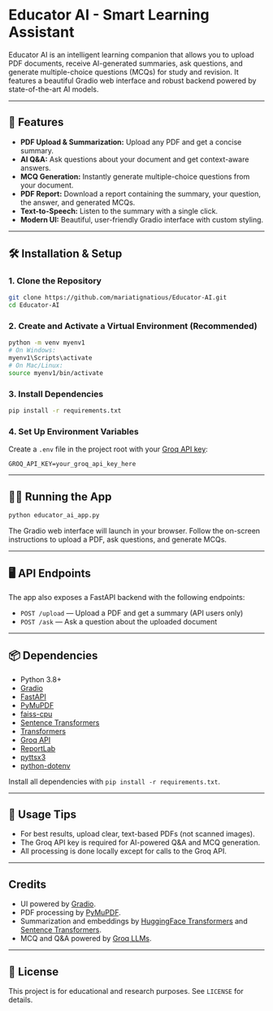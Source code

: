 # Educator AI - Smart Learning Assistant

Educator AI is an intelligent learning companion that allows you to upload PDF documents, receive AI-generated summaries, ask questions, and generate multiple-choice questions (MCQs) for study and revision. It features a beautiful Gradio web interface and robust backend powered by state-of-the-art AI models.

---

## 🚀 Features

- **PDF Upload & Summarization:** Upload any PDF and get a concise summary.
- **AI Q&A:** Ask questions about your document and get context-aware answers.
- **MCQ Generation:** Instantly generate multiple-choice questions from your document.
- **PDF Report:** Download a report containing the summary, your question, the answer, and generated MCQs.
- **Text-to-Speech:** Listen to the summary with a single click.
- **Modern UI:** Beautiful, user-friendly Gradio interface with custom styling.

---

## 🛠️ Installation & Setup

### 1. Clone the Repository
```bash
git clone https://github.com/mariatignatious/Educator-AI.git
cd Educator-AI
```

### 2. Create and Activate a Virtual Environment (Recommended)
```bash
python -m venv myenv1
# On Windows:
myenv1\Scripts\activate
# On Mac/Linux:
source myenv1/bin/activate
```

### 3. Install Dependencies
```bash
pip install -r requirements.txt
```

### 4. Set Up Environment Variables
Create a `.env` file in the project root with your [Groq API key](https://console.groq.com/):
```
GROQ_API_KEY=your_groq_api_key_here
```

---

## 🏃‍♂️ Running the App

```bash
python educator_ai_app.py
```

The Gradio web interface will launch in your browser. Follow the on-screen instructions to upload a PDF, ask questions, and generate MCQs.

---

## 🖥️ API Endpoints

The app also exposes a FastAPI backend with the following endpoints:

- `POST /upload` — Upload a PDF and get a summary (API users only)
- `POST /ask` — Ask a question about the uploaded document

---

## 📦 Dependencies
- Python 3.8+
- [Gradio](https://gradio.app/)
- [FastAPI](https://fastapi.tiangolo.com/)
- [PyMuPDF](https://pymupdf.readthedocs.io/)
- [faiss-cpu](https://github.com/facebookresearch/faiss)
- [Sentence Transformers](https://www.sbert.net/)
- [Transformers](https://huggingface.co/transformers/)
- [Groq API](https://console.groq.com/)
- [ReportLab](https://www.reportlab.com/)
- [pyttsx3](https://pyttsx3.readthedocs.io/)
- [python-dotenv](https://pypi.org/project/python-dotenv/)

Install all dependencies with `pip install -r requirements.txt`.

---

## 📝 Usage Tips
- For best results, upload clear, text-based PDFs (not scanned images).
- The Groq API key is required for AI-powered Q&A and MCQ generation.
- All processing is done locally except for calls to the Groq API.

---

## Credits
- UI powered by [Gradio](https://gradio.app/).
- PDF processing by [PyMuPDF](https://pymupdf.readthedocs.io/).
- Summarization and embeddings by [HuggingFace Transformers](https://huggingface.co/transformers/) and [Sentence Transformers](https://www.sbert.net/).
- MCQ and Q&A powered by [Groq LLMs](https://console.groq.com/).

---

## 📄 License
This project is for educational and research purposes. See `LICENSE` for details. 